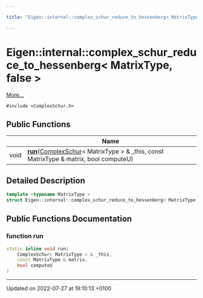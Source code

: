 ```yaml
---

title: "Eigen::internal::complex_schur_reduce_to_hessenberg< MatrixType, false >"

---
```


# Eigen::internal::complex_schur_reduce_to_hessenberg< MatrixType, false >



 [More...](#detailed-description)


`#include <ComplexSchur.h>`

## Public Functions

|                | Name           |
| -------------- | -------------- |
| void | **[run](http://example.org/classes/structeigen_1_1internal_1_1complex__schur__reduce__to__hessenberg_3_01matrixtype_00_01false_01_4/#function-run)**(<a href="http://example.org/classes/classeigen_1_1complexschur/">ComplexSchur</a>< MatrixType > & _this, const MatrixType & matrix, bool computeU) |

## Detailed Description

```cpp
template <typename MatrixType >
struct Eigen::internal::complex_schur_reduce_to_hessenberg< MatrixType, false >;
```

## Public Functions Documentation

### function run

```cpp
static inline void run(
    ComplexSchur< MatrixType > & _this,
    const MatrixType & matrix,
    bool computeU
)
```


-------------------------------

Updated on 2022-07-27 at 19:10:13 +0100